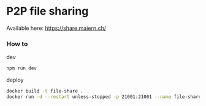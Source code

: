 
# P2P file sharing

Available here: https://share.maiern.ch/

### How to

dev

```bash
npm run dev
```

deploy

```bash
docker build -t file-share .
docker run -d --restart unless-stopped -p 21001:21001 --name file-share file-share
```
